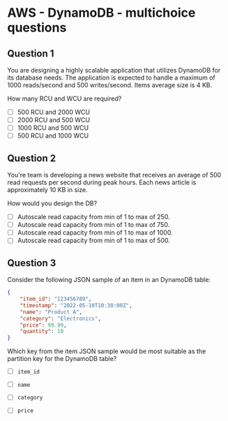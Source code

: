 # AWS - DynamoDB - multichoice questions


## Question 1

You are designing a highly scalable application that utilizes DynamoDB for its database needs.
The application is expected to handle a maximum of 1000 reads/second and 500 writes/second. 
Items average size is 4 KB.

How many RCU and WCU are required?

- [ ] 500 RCU and 2000 WCU
- [ ] 2000 RCU and 500 WCU
- [ ] 1000 RCU and 500 WCU
- [ ] 500 RCU and 1000 WCU

## Question 2

You're team is developing a news website that receives an average of 500 read requests per second during peak hours.
Each news article is approximately 10 KB in size.

How would you design the DB?

- [ ] Autoscale read capacity from min of 1 to max of 250.
- [ ] Autoscale read capacity from min of 1 to max of 750.
- [ ] Autoscale read capacity from min of 1 to max of 1000.
- [ ] Autoscale read capacity from min of 1 to max of 500.

## Question 3

Consider the following JSON sample of an item in an DynamoDB table:

```json
{
    "item_id": "123456789",
    "timestamp": "2022-05-10T10:30:00Z",
    "name": "Product A",
    "category": "Electronics",
    "price": 99.99,
    "quantity": 10
}
```

Which key from the item JSON sample would be most suitable as the partition key for the DynamoDB table?

- [ ] `item_id`
- [ ] `name`
- [ ] `category`
- [ ] `price`

